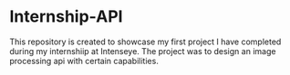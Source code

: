 # Internship-API

This repository is created to showcase my first project I have completed during my internshiip at Intenseye. The project was to design an image processing api with certain capabilities.

